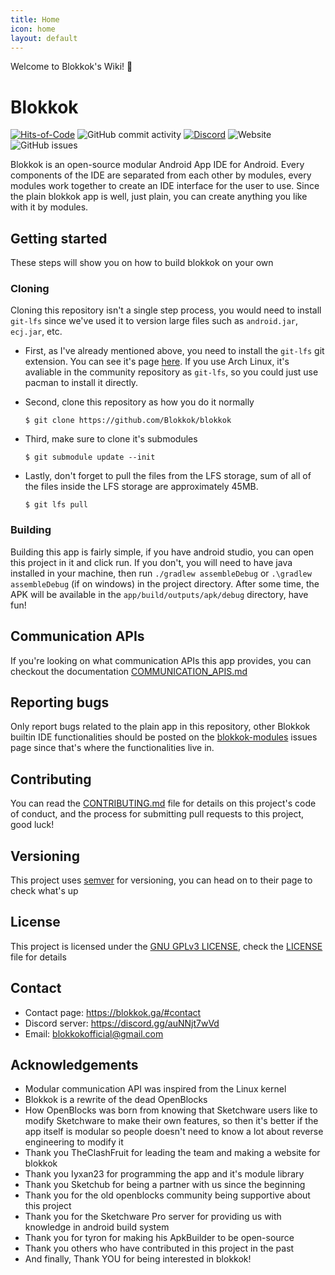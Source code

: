 ```yaml
---
title: Home
icon: home
layout: default
---
```


Welcome to Blokkok's Wiki! 🙂

<div role="separator" class="mdc-list-divider"></div>

# Blokkok
[![Hits-of-Code](https://hitsofcode.com/github/Blokkok/blokkok?branch=stripped-modular)](https://hitsofcode.com/github/Blokkok/blokkok/view?branch=stripped-modular)
![GitHub commit activity](https://img.shields.io/github/commit-activity/m/Blokkok/blokkok)
[![Discord](https://img.shields.io/discord/862973601354874880)](https://discord.gg/auNNjt7wVd)
![Website](https://img.shields.io/website?url=https%3A%2F%2Fblokkok.ga)
![GitHub issues](https://img.shields.io/github/issues/Blokkok/blokkok)

Blokkok is an open-source modular Android App IDE for Android. Every components of the IDE are separated from each other by modules, every modules work together to create an IDE interface for the user to use. Since the plain blokkok app is well, just plain, you can create anything you like with it by modules.

## Getting started
These steps will show you on how to build blokkok on your own

### Cloning
Cloning this repository isn't a single step process, you would need to install `git-lfs` since we've used it to version large files such as `android.jar`, `ecj.jar`, etc.
 - First, as I've already mentioned above, you need to install the `git-lfs` git extension. You can see it's page [here](https://git-lfs.github.com/). If you use Arch Linux, it's avaliable in the community repository as `git-lfs`, so you could just use pacman to install it directly.

 - Second, clone this repository as how you do it normally 
   ```console
   $ git clone https://github.com/Blokkok/blokkok
   ```
 - Third, make sure to clone it's submodules
   ```console
   $ git submodule update --init
   ```
 - Lastly, don't forget to pull the files from the LFS storage, sum of all of the files inside the LFS storage are approximately 45MB.
   ```console
   $ git lfs pull
   ```

### Building
Building this app is fairly simple, if you have android studio, you can open this project in it and click run. If you don't, you will need to have java installed in your machine, then run `./gradlew assembleDebug` or `.\gradlew assembleDebug` (if on windows) in the project directory. After some time, the APK will be available in the `app/build/outputs/apk/debug` directory, have fun!

## Communication APIs
If you're looking on what communication APIs this app provides, you can checkout the documentation [COMMUNICATION_APIS.md](https://github.com/Blokkok/blokkok/tree/main/COMMUNICATION_APIS.md)

## Reporting bugs
Only report bugs related to the plain app in this repository, other Blokkok builtin IDE functionalities should be posted on the [blokkok-modules](https://github.com/blokkok/blokkok-modules) issues page since that's where the functionalities live in.

## Contributing
You can read the [CONTRIBUTING.md](https://github.com/Blokkok/blokkok/tree/main/CONTRIBUTING.md) file for details on this project's code of conduct, and the process for submitting pull requests to this project, good luck!

## Versioning
This project uses [semver](https://semver.org/) for versioning, you can head on to their page to check what's up

## License
This project is licensed under the [GNU GPLv3 LICENSE](https://www.gnu.org/licenses/gpl-3.0.en.html), check the [LICENSE](https://github.com/Blokkok/blokkok/tree/main/LICENSE) file for details

## Contact
 - Contact page: https://blokkok.ga/#contact <!-- update this -->
 - Discord server: https://discord.gg/auNNjt7wVd <!-- update this -->
 - Email: blokkokofficial@gmail.com

## Acknowledgements
 - Modular communication API was inspired from the Linux kernel
 - Blokkok is a rewrite of the dead OpenBlocks
 - How OpenBlocks was born from knowing that Sketchware users like to modify Sketchware to make their own features, so then it's better if the app itself is modular so people doesn't need to know a lot about reverse engineering to modify it
 - Thank you TheClashFruit for leading the team and making a website for blokkok
 - Thank you Iyxan23 for programming the app and it's module library
 - Thank you Sketchub for being a partner with us since the beginning
 - Thank you for the old openblocks community being supportive about this project
 - Thank you for the Sketchware Pro server for providing us with knowledge in android build system
 - Thank you for tyron for making his ApkBuilder to be open-source 
 - Thank you others who have contributed in this project in the past
 - And finally, Thank YOU for being interested in blokkok!